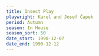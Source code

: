 ```yaml
---
title: Insect Play
playwright: Karel and Josef Čapek
period: Autumn
season: In House
season_sort: 50
date_start: 1990-12-07
date_end: 1990-12-12
---
```

